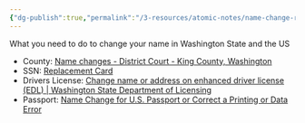 ```yaml
---
{"dg-publish":true,"permalink":"/3-resources/atomic-notes/name-change-resource/","title":"Name Change Resource","tags":["☢️"],"updated":"2025-10-18T21:23:28.259-07:00"}
---
```


What you need to do to change your name in Washington State and the US

- County: [Name changes - District Court - King County, Washington](https://kingcounty.gov/en/court/district-court/courts-jails-legal-system/name-changes)
- SSN: [Replacement Card](https://www.ssa.gov/number-card/replace-card/get-started/apply-online)
- Drivers License: [Change name or address on enhanced driver license (EDL) \| Washington State Department of Licensing](https://dol.wa.gov/driver-licenses-and-permits/enhanced-driver-license-edl/change-name-or-address-enhanced-driver-license-edl)
- Passport: [Name Change for U.S. Passport or Correct a Printing or Data Error](https://travel.state.gov/content/travel/en/passports/have-passport/change-correct.html)